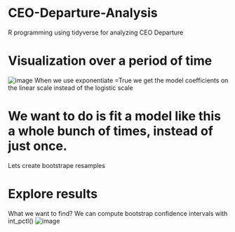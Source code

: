 # CEO-Departure-Analysis
R programming using tidyverse for analyzing CEO Departure

# Visualization over a period of time

![image](https://user-images.githubusercontent.com/32054328/116511344-eea89400-a8e3-11eb-84e1-9449084362fb.png)
When we use exponentiate =True we get the model coefficients on the linear scale instead of the 
logistic scale

# We want to do is fit a model like this a whole bunch of times, instead of just once.
Lets create bootstrape resamples

# Explore results
What we want to find? We can compute bootstrap confidence intervals with int_pctl()
![image](https://user-images.githubusercontent.com/32054328/116511285-dcc6f100-a8e3-11eb-9f2b-f5d454f2fa1a.png)

